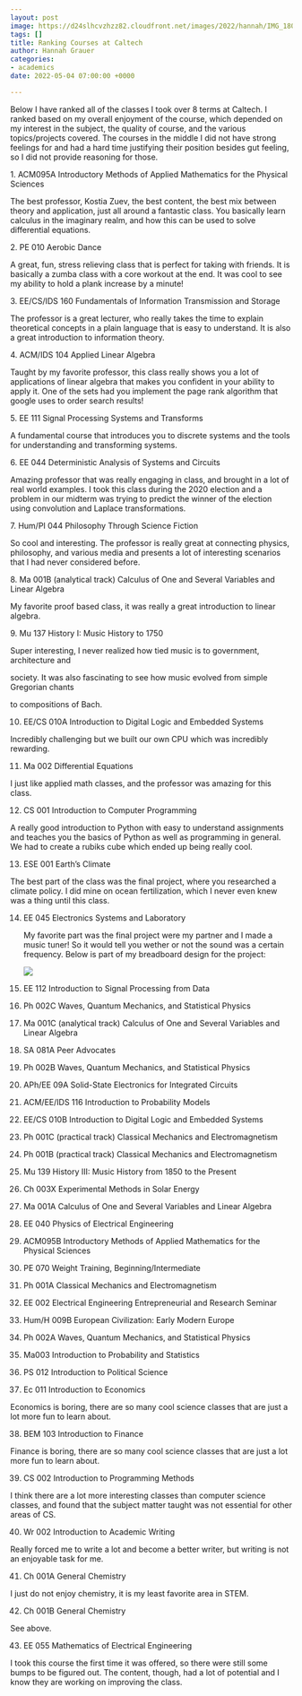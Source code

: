 ```yaml
---
layout: post
image: https://d24slhcvzhzz82.cloudfront.net/images/2022/hannah/IMG_1804%202.jpeg
tags: []
title: Ranking Courses at Caltech
author: Hannah Grauer
categories:
- academics
date: 2022-05-04 07:00:00 +0000

---
```

Below I have ranked all of the classes I took over 8 terms at Caltech. I ranked based on my overall enjoyment of the course, which depended on my interest in the subject, the quality of course, and the various topics/projects covered. The courses in the middle I did not have strong feelings for and had a hard time justifying their position besides gut feeling, so I did not provide reasoning for those.

1\. ACM095A Introductory Methods of Applied Mathematics for the Physical Sciences

The best professor, Kostia Zuev, the best content, the best mix between theory and application, just all around a fantastic class. You basically learn calculus in the imaginary realm, and how this can be used to solve differential equations.

2\. PE 010 Aerobic Dance

A great, fun, stress relieving class that is perfect for taking with friends. It is basically a zumba class with a core workout at the end. It was cool to see my ability to hold a plank increase by a minute!

3\. EE/CS/IDS 160 Fundamentals of Information Transmission and Storage

The professor is a great lecturer, who really takes the time to explain theoretical concepts in a plain language that is easy to understand. It is also a great introduction to information theory.

4\. ACM/IDS 104 Applied Linear Algebra

Taught by my favorite professor, this class really shows you a lot of applications of linear algebra that makes you confident in your ability to apply it. One of the sets had you implement the page rank algorithm that google uses to order search results!

5\. EE 111 Signal Processing Systems and Transforms

A fundamental course that introduces you to discrete systems and the tools for understanding and transforming systems.

6\. EE 044 Deterministic Analysis of Systems and Circuits

Amazing professor that was really engaging in class, and brought in a lot of real world examples. I took this class during the 2020 election and a problem in our midterm was trying to predict the winner of the election using convolution and Laplace transformations.

7\. Hum/PI 044 Philosophy Through Science Fiction

So cool and interesting. The professor is really great at connecting physics, philosophy, and various media and presents a lot of interesting scenarios that I had never considered before.

8\. Ma 001B (analytical track) Calculus of One and Several Variables and Linear Algebra

My favorite proof based class, it was really a great introduction to linear algebra.

9\. Mu 137 History I: Music History to 1750

Super interesting, I never realized how tied music is to government, architecture and

society. It was also fascinating to see how music evolved from simple Gregorian chants

to compositions of Bach.

10. EE/CS 010A Introduction to Digital Logic and Embedded Systems

Incredibly challenging but we built our own CPU which was incredibly rewarding.

11. Ma 002 Differential Equations

I just like applied math classes, and the professor was amazing for this class.

12. CS 001 Introduction to Computer Programming

A really good introduction to Python with easy to understand assignments and teaches you the basics of Python as well as programming in general. We had to create a rubiks cube which ended up being really cool.

13. ESE 001 Earth’s Climate

The best part of the class was the final project, where you researched a climate policy. I did mine on ocean fertilization, which I never even knew was a thing until this class.

14. EE 045 Electronics Systems and Laboratory

    My favorite part was the final project were my partner and I made a music tuner! So it would tell you wether or not the sound was a certain frequency.  Below is part of my breadboard design for the project:

    ![](https://d24slhcvzhzz82.cloudfront.net/images/2022/hannah/IMG_1804%202.jpeg)
15. EE 112 Introduction to Signal Processing from Data
16. Ph 002C Waves, Quantum Mechanics, and Statistical Physics
17. Ma 001C (analytical track) Calculus of One and Several Variables and Linear Algebra
18. SA 081A Peer Advocates
19. Ph 002B Waves, Quantum Mechanics, and Statistical Physics
20. APh/EE 09A Solid-State Electronics for Integrated Circuits
21. ACM/EE/IDS 116 Introduction to Probability Models
22. EE/CS 010B Introduction to Digital Logic and Embedded Systems
23. Ph 001C (practical track) Classical Mechanics and Electromagnetism
24. Ph 001B (practical track) Classical Mechanics and Electromagnetism
25. Mu 139 History III: Music History from 1850 to the Present
26. Ch 003X Experimental Methods in Solar Energy
27. Ma 001A Calculus of One and Several Variables and Linear Algebra
28. EE 040 Physics of Electrical Engineering
29. ACM095B Introductory Methods of Applied Mathematics for the Physical Sciences
30. PE 070 Weight Training, Beginning/Intermediate
31. Ph 001A Classical Mechanics and Electromagnetism
32. EE 002 Electrical Engineering Entrepreneurial and Research Seminar
33. Hum/H 009B European Civilization: Early Modern Europe
34. Ph 002A Waves, Quantum Mechanics, and Statistical Physics
35. Ma003 Introduction to Probability and Statistics
36. PS 012 Introduction to Political Science
37. Ec 011 Introduction to Economics

Economics is boring, there are so many cool science classes that are just a lot more fun to learn about.

38. BEM 103 Introduction to Finance

Finance is boring, there are so many cool science classes that are just a lot more fun to learn about.

39. CS 002 Introduction to Programming Methods

I think there are a lot more interesting classes than computer science classes, and found that the subject matter taught was not essential for other areas of CS.

40. Wr 002 Introduction to Academic Writing

Really forced me to write a lot and become a better writer, but writing is not an enjoyable task for me.

41. Ch 001A General Chemistry

I just do not enjoy chemistry, it is my least favorite area in STEM.

42. Ch 001B General Chemistry

See above.

43. EE 055 Mathematics of Electrical Engineering

I took this course the first time it was offered, so there were still some bumps to be figured out. The content, though, had a lot of potential and I know they are working on improving the class.